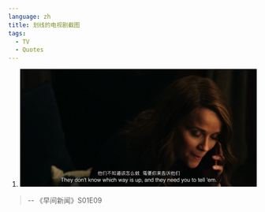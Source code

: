 ```yaml
---
language: zh
title: 划线的电视剧截图
tags:
  - TV
  - Quotes
---
```


1. ![他们不知道该怎么做，需要你来告诉他们](attachments/the-morning-show-screenshot-1.jpg)

> -- 《早间新闻》S01E09
